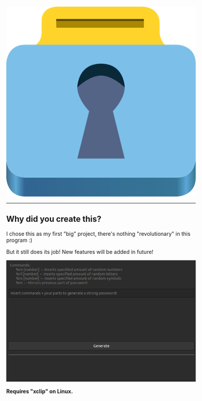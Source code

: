 ![](/images/passgenie.svg)

---

## Why did you create this?
I chose this as my first "big" project, there's nothing "revolutionary" in this program :)

But it still does its job! New features will be added in future!

![](/images/screenshot-passgenie.png)

<b>Requires "xclip" on Linux.</b>
